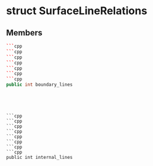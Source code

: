 # struct SurfaceLineRelations


## Members

```cpp
```cpp
```cpp
```cpp
```cpp
```cpp
```cpp
```cpp
public int boundary_lines
```
```
```
```
```
```
```
```

```cpp
```cpp
```cpp
```cpp
```cpp
```cpp
```cpp
```cpp
public int internal_lines
```
```
```
```
```
```
```
```



